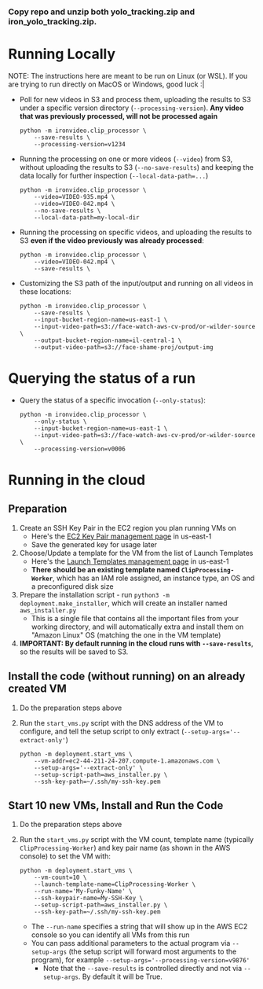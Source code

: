 ### Copy repo and unzip both yolo_tracking.zip and iron_yolo_tracking.zip.

# Running Locally

NOTE: The instructions here are meant to be run on Linux (or WSL). If you are
trying to run directly on MacOS or Windows, good luck :|

*   Poll for new videos in S3 and process them, uploading the results to S3
    under a specific version directory (`--processing-version`). **Any video
    that was previously processed, will not be processed again**

    ```
    python -m ironvideo.clip_processor \
        --save-results \
        --processing-version=v1234
    ```

*   Running the processing on one or more videos (`--video`) from S3, without
    uploading the results to S3 (`--no-save-results`) and keeping the data
    locally for further inspection (`--local-data-path=...`)

    ```
    python -m ironvideo.clip_processor \
        --video=VIDEO-935.mp4 \
        --video=VIDEO-042.mp4 \
        --no-save-results \
        --local-data-path=my-local-dir
    ```

*   Running the processing on specific videos, and uploading the results to S3
    **even if the video previously was already processed**:

    ```
    python -m ironvideo.clip_processor \
        --video=VIDEO-042.mp4 \
        --save-results \
    ```

*   Customizing the S3 path of the input/output and running on all videos in
    these locations:

    ```
    python -m ironvideo.clip_processor \
        --save-results \
        --input-bucket-region-name=us-east-1 \
        --input-video-path=s3://face-watch-aws-cv-prod/or-wilder-source \
        --output-bucket-region-name=il-central-1 \
        --output-video-path=s3://face-shame-proj/output-img
    ```

# Querying the status of a run

*   Query the status of a specific invocation (`--only-status`):

    ```
    python -m ironvideo.clip_processor \
        --only-status \
        --input-bucket-region-name=us-east-1 \
        --input-video-path=s3://face-watch-aws-cv-prod/or-wilder-source \
        --processing-version=v0006
    ```
# Running in the cloud

## Preparation

1.  Create an SSH Key Pair in the EC2 region you plan running VMs on
    *   Here's the [EC2 Key Pair management page](https://us-east-1.console.aws.amazon.com/ec2/home?region=us-east-1#KeyPairs:) in us-east-1
    *   Save the generated key for usage later
2.  Choose/Update a template for the VM from the list of Launch Templates
    *   Here's the [Launch Templates management page](https://us-east-1.console.aws.amazon.com/ec2/home?region=us-east-1#LaunchTemplates:) in us-east-1
    *   **There should be an existing template named `ClipProcessing-Worker`**,
        which has an IAM role assigned, an instance type, an OS and a
        preconfigured disk size
3.  Prepare the installation script - run `python3 -m deployment.make_installer`, which
    will create an installer named `aws_installer.py`
    *   This is a single file that contains all the important files from your
        working directory, and will automatically extra and install them on
        "Amazon Linux" OS (matching the one in the VM template)
4.  **IMPORTANT: By default running in the cloud runs with `--save-results`**,
    so the results will be saved to S3.

## Install the code (without running) on an already created VM

1.  Do the preparation steps above
2.  Run the `start_vms.py` script with the DNS address of the VM to configure,
    and tell the setup script to only extract (`--setup-args='--extract-only'`)

    ```
    python -m deployment.start_vms \
        --vm-addr=ec2-44-211-24-207.compute-1.amazonaws.com \
        --setup-args='--extract-only' \
        --setup-script-path=aws_installer.py \
        --ssh-key-path=~/.ssh/my-ssh-key.pem
    ```

## Start 10 new VMs, Install and Run the Code

1.  Do the preparation steps above
2.  Run the `start_vms.py` script with the VM count, template name (typically
    `ClipProcessing-Worker`) and key pair name (as shown in the AWS console) to
    set the VM with:

    ```
    python -m deployment.start_vms \
        --vm-count=10 \
        --launch-template-name=ClipProcessing-Worker \
        --run-name='My-Funky-Name' \
        --ssh-keypair-name=My-SSH-Key \
        --setup-script-path=aws_installer.py \
        --ssh-key-path=~/.ssh/my-ssh-key.pem  
    ```

    *   The `--run-name` specifies a string that will show up in the AWS EC2
        console so you can identify all VMs from this run
    *   You can pass additional parameters to the actual program via
        `--setup-args` (the setup script will forward most arguments to the
        program), for example `--setup-args='--processing-version=v9876'`
        *   Note that the `--save-results` is controlled directly and not via
            `--setup-args`. By default it will be True.
